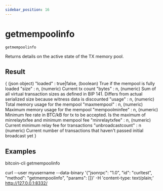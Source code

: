 ```yaml
---
sidebar_position: 16
---
```

# getmempoolinfo

`getmempoolinfo`

Returns details on the active state of the TX memory pool.

## Result

{                            (json object)
  "loaded" : true|false,     (boolean) True if the mempool is fully loaded
  "size" : n,                (numeric) Current tx count
  "bytes" : n,               (numeric) Sum of all virtual transaction sizes as defined in BIP 141. Differs from actual serialized size because witness data is discounted
  "usage" : n,               (numeric) Total memory usage for the mempool
  "maxmempool" : n,          (numeric) Maximum memory usage for the mempool
  "mempoolminfee" : n,       (numeric) Minimum fee rate in BTC/kB for tx to be accepted. Is the maximum of minrelaytxfee and minimum mempool fee
  "minrelaytxfee" : n,       (numeric) Current minimum relay fee for transactions
  "unbroadcastcount" : n     (numeric) Current number of transactions that haven't passed initial broadcast yet
}

## Examples

bitcoin-cli getmempoolinfo

curl --user myusername --data-binary '{"jsonrpc": "1.0", "id": "curltest", "method": "getmempoolinfo", "params": []}' -H 'content-type: text/plain;' http://127.0.0.1:8332/